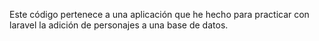 Este código pertenece a una aplicación que he hecho para practicar con laravel la adición de personajes a una base de datos.